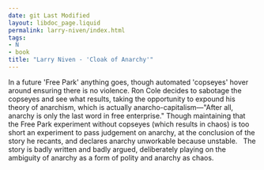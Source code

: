 ```yaml
---
date: git Last Modified
layout: libdoc_page.liquid
permalink: larry-niven/index.html
tags:
- N
- book
title: "Larry Niven - 'Cloak of Anarchy'"
---
```


In a future 'Free Park' anything goes, though automated 'copseyes' hover around ensuring there is no violence. Ron Cole decides to sabotage the copseyes and see what results, taking the opportunity to expound his theory of anarchism, which is actually anarcho-capitalism—"After all, anarchy is only the last word in free enterprise." Though maintaining that the Free Park experiment without copseyes (which results in chaos) is too short an experiment to pass judgement on anarchy, at the conclusion of the story he recants, and declares anarchy unworkable because unstable.
 
The story is badly written and badly argued, deliberately playing on the ambiguity of anarchy as a form of polity and anarchy as chaos.